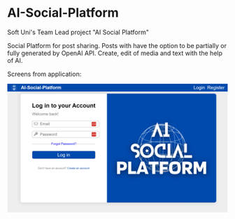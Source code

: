 # AI-Social-Platform
Soft Uni's Team Lead project "AI Social Platform"

Social Platform for post sharing.
Posts with have the option to be partially or fully generated by OpenAI API.
Create, edit of media and text with the help of AI.

Screens from application:

![login screen](/docs/images/login-screen.png)
